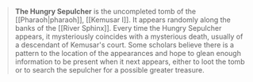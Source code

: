 > **The Hungry Sepulcher** is the uncompleted tomb of the [[Pharaoh|pharaoh]], [[Kemusar I]]. It appears randomly along the banks of the [[River Sphinx]]. Every time the Hungry Sepulcher appears, it mysteriously coincides with a mysterious death, usually of a descendant of Kemusar's court. Some scholars believe there is a pattern to the location of the appearances and hope to glean enough information to be present when it next appears, either to loot the tomb or to search the sepulcher for a possible greater treasure.








